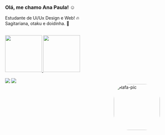 ### Olá, me chamo Ana Paula! ☺️

Estudante de Ui/Ux Design e Web! 🔥 <br>
Sagitariana, otaku e doidinha. 🥰 <br>


   ##

<div align="left">
  <a href="https://github.com/Aninhabreu">
  <img height="120em" src="https://github-readme-stats.vercel.app/api?username=Aninhabreu&show_icons=true&theme=onedark&include_all_commits=true&count_private=true"/>
  <img height="120em" src="https://github-readme-stats.vercel.app/api/top-langs/?username=Aninhabreu&layout=compact&langs_count=7&theme=onedark"/>
</div><br>

  
<div>
 <a href="https://www.behance.net/anapaulaabreu" target="_blank"><img src="https://img.shields.io/badge/-Behance-lightgrey" target="_blank"></a>
 <a href="https://www.linkedin.com/in/aninhabreu/" target="_blank"><img src="https://img.shields.io/badge/-LinkedIn-blue" target="_blank"></a>
  </div>
  
<img align="right" alt="Rafa-pic" height="150" style="border-radius:50px;" src="https://pa1.narvii.com/6479/9747b7158d4a21faaaebabc9e3a88880bb1f45a7_hq.gif">
  
